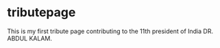 # tributepage
This is my first tribute page contributing to the 11th president of India DR. ABDUL KALAM.
